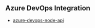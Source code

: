 ##  Azure DevOps Integration
- [azure-devops-node-api](https://github.com/microsoft/azure-devops-node-api)
